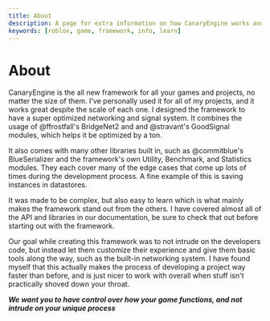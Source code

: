 ```yaml
---
title: About
description: A page for extra information on how CanaryEngine works and what it is
keywords: [roblox, game, framework, info, learn]
---
```


# About

CanaryEngine is the all new framework for all your games and projects, no matter the size of them. I've personally used it for all of my projects, and it works great despite the scale of each one. I designed the framework to have a super optimized networking and signal system. It combines the usage of @ffrostfall's BridgeNet2 and and @stravant's GoodSignal modules, which helps it be optimized by a ton.

It also comes with many other libraries built in, such as @commitblue's BlueSerializer and the framework's own Utility, Benchmark, and Statistics modules. They each cover many of the edge cases that come up lots of times during the development process. A fine example of this is saving instances in datastores.

It was made to be complex, but also easy to learn which is what mainly makes the framework stand out from the others. I have covered almost all of the API and libraries in our documentation, be sure to check that out before starting out with the framework.

Our goal while creating this framework was to not intrude on the developers code, but instead let them customize their experience and give them basic tools along the way, such as the built-in networking system. I have found myself that this actually makes the process of developing a project way faster than before, and is just nicer to work with overall when stuff isn't practically shoved down your throat.

***We want you to have control over how your game functions, and not intrude on your unique process***
